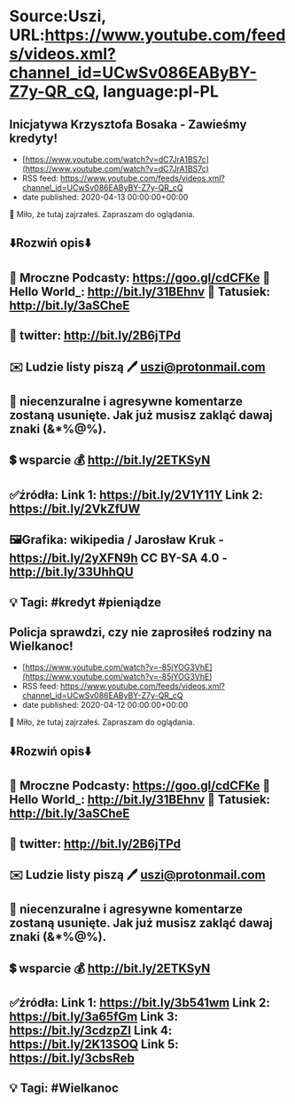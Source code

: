 # Source:Uszi, URL:https://www.youtube.com/feeds/videos.xml?channel_id=UCwSv086EAByBY-Z7y-QR_cQ, language:pl-PL

## Inicjatywa Krzysztofa Bosaka - Zawieśmy kredyty!
 - [https://www.youtube.com/watch?v=dC7JrA1BS7c](https://www.youtube.com/watch?v=dC7JrA1BS7c)
 - RSS feed: https://www.youtube.com/feeds/videos.xml?channel_id=UCwSv086EAByBY-Z7y-QR_cQ
 - date published: 2020-04-13 00:00:00+00:00

🤪 Miło, że tutaj zajrzałeś.  Zapraszam do oglądania.

⬇️Rozwiń opis⬇️
------------------------------------------------------------
👀 Mroczne Podcasty: https://goo.gl/cdCFKe
👀 Hello World_: http://bit.ly/31BEhnv
👀 Tatusiek: http://bit.ly/3aSCheE
------------------------------------------------------------
👀 twitter: http://bit.ly/2B6jTPd
------------------------------------------------------------
✉️ Ludzie listy piszą 
🖊️ uszi@protonmail.com
------------------------------------------------------------
👺 niecenzuralne i agresywne komentarze zostaną usunięte.  Jak już musisz zakląć dawaj znaki (&*%@%).
------------------------------------------------------------
💲 wsparcie
💰 http://bit.ly/2ETKSyN
------------------------------------------------------------
✅źródła:
Link 1:                   https://bit.ly/2V1Y11Y
Link 2:                   https://bit.ly/2VkZfUW
---------------------------------------------------------------
🖼Grafika: 
wikipedia / Jarosław Kruk - https://bit.ly/2yXFN9h
CC BY-SA 4.0 - http://bit.ly/33UhhQU
-------------------------------------------------------------
💡 Tagi: #kredyt #pieniądze
--------------------------------------------------------------

## Policja sprawdzi, czy nie zaprosiłeś rodziny na Wielkanoc!
 - [https://www.youtube.com/watch?v=-85jYOG3VhE](https://www.youtube.com/watch?v=-85jYOG3VhE)
 - RSS feed: https://www.youtube.com/feeds/videos.xml?channel_id=UCwSv086EAByBY-Z7y-QR_cQ
 - date published: 2020-04-12 00:00:00+00:00

🤪 Miło, że tutaj zajrzałeś.  Zapraszam do oglądania.

⬇️Rozwiń opis⬇️
------------------------------------------------------------
👀 Mroczne Podcasty: https://goo.gl/cdCFKe
👀 Hello World_: http://bit.ly/31BEhnv
👀 Tatusiek: http://bit.ly/3aSCheE
------------------------------------------------------------
👀 twitter: http://bit.ly/2B6jTPd
------------------------------------------------------------
✉️ Ludzie listy piszą 
🖊️ uszi@protonmail.com
------------------------------------------------------------
👺 niecenzuralne i agresywne komentarze zostaną usunięte.  Jak już musisz zakląć dawaj znaki (&*%@%).
------------------------------------------------------------
💲 wsparcie
💰 http://bit.ly/2ETKSyN
------------------------------------------------------------
✅źródła:
Link 1:                   https://bit.ly/3b541wm
Link 2:                   https://bit.ly/3a65fGm
Link 3:                   https://bit.ly/3cdzpZI
Link 4:                   https://bit.ly/2K13SOQ
Link 5:                   https://bit.ly/3cbsReb
---------------------------------------------------------------
💡 Tagi: #Wielkanoc
--------------------------------------------------------------

